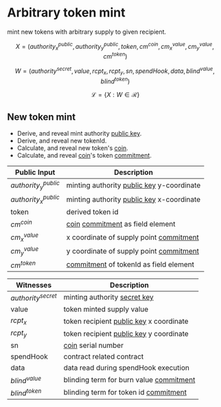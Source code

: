 # Arbitrary token mint

mint new tokens with arbitrary supply to given recipient.


$$ X = (authority^{public}_x, authority^{public}_y, token, cm^{coin}, cm^{value}_x, cm^{value}_y, cm^{token}) $$

$$ W = (authority^{secret}, value, rcpt_x, rcpt_y, sn, spendHook, data, blind^{value}, blind^{token}) $$

$$ \mathcal{L}= \{X:W\in \mathcal{R}\} $$

## New token mint

- Derive, and reveal mint authority [public key](../crypto/keypair.md).
- Derive, and reveal new tokenId.
- Calculate, and reveal new token's [coin](coin.md).
- Calculate, and reveal [coin](coin.md)'s token [commitment](../crypto/commitment.md).


| Public Input         | Description                                                            |
|----------------------|------------------------------------------------------------------------|
|$authority^{public}_y$| minting authority [public key](../crypto/keypair.md) y-coordinate                              |
|$authority^{public}_x$| minting authority [public key](../crypto/keypair.md) x-coordinate                              |
| token                | derived token id                                                       |
| $cm^{coin}$          | [coin](coin.md) [commitment](../crypto/commitment.md) as field element |
| $cm^{value}_x$       | x coordinate of supply point [commitment](../crypto/commitment.md)     |
| $cm^{value}_y$       | y coordinate of supply point [commitment](../crypto/commitment.md)     |
| $cm^{token}$         | [commitment](../crypto/commitment.md) of tokenId as field element      |

| Witnesses            | Description                                                        |
|----------------------|--------------------------------------------------------------------|
| $authority^{secret}$ | minting authority [secret key](../crypto/keypair.md)                                       |
| value                | token minted supply value                                          |
| $rcpt_x$             | token recipient [public key](../crypto/keypair.md) x coordinate                            |
| $rcpt_y$             | token recipient [public key](../crypto/keypair.md) y coordinate                            |
| sn                   | [coin](coin.md) serial number                                      |
| spendHook            | contract related contract                                          |
| data                 | data read during spendHook execution                               |
| $blind^{value}$      | blinding term for burn value [commitment](../crypto/commitment.md) |
| $blind^{token}$      | blinding term for token id [commitment](../crypto/commitment.md)   |
